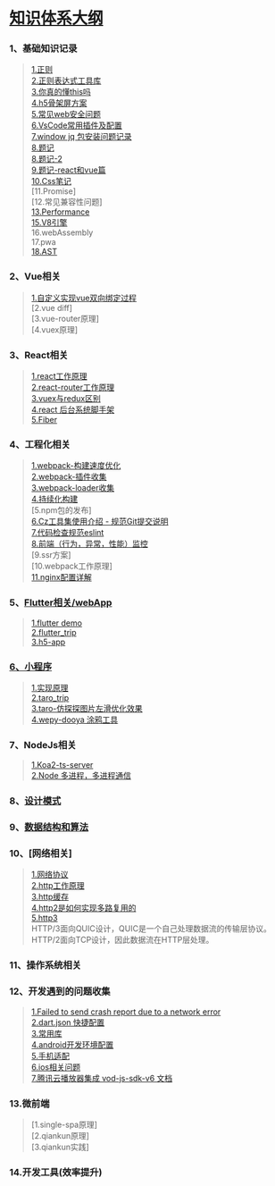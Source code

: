 # [知识体系大纲](https://www.processon.com/embed/5e8d76c26376894bc67f93f7)

### 1、基础知识记录
>[1.正则](https://github.com/jiangdexiao/blog/issues/1) <br>
>[2.正则表达式工具库](https://github.com/jiangdexiao/regex-tool) <br>
>[3.你真的懂this吗](https://www.jianshu.com/p/cdbc292b1e49) <br>
>[4.h5骨架屏方案](https://xiaoiver.github.io/coding/2017/07/30/%E4%B8%BAvue%E9%A1%B9%E7%9B%AE%E6%B7%BB%E5%8A%A0%E9%AA%A8%E6%9E%B6%E5%B1%8F.html) <br>
>[5.常见web安全问题](https://github.com/jiangdexiao/blog/issues/10) <br>
>[6.VsCode常用插件及配置](https://github.com/jiangdexiao/blog/issues/11) <br>
>[7.window jq 包安装问题记录](https://github.com/jiangdexiao/blog/issues/12) <br>
>[8.题记](https://github.com/jiangdexiao/blog/issues/13) <br>
>[8.题记-2](https://github.com/jiangdexiao/blog/issues/34)<br>
>[9.题记-react和vue篇](https://github.com/jiangdexiao/blog/issues/25) <br>
>[10.Css笔记](https://github.com/jiangdexiao/blog/issues/14) <br>
>[11.Promise] <br>
>[12.常见兼容性问题] <br>
>[13.Performance](https://developer.mozilla.org/zh-CN/docs/Web/API/Performance) <br>
>[15.V8引擎](https://github.com/jiangdexiao/blog/issues/33) <br>
>16.webAssembly <br>
>17.pwa <br>
>[18.AST](https://segmentfault.com/a/1190000016231512?utm_source=tag-newest)

### 2、Vue相关
> [1.自定义实现vue双向绑定过程](https://github.com/jiangdexiao/blog/tree/master/vue/myVue)  <br>
> [2.vue diff] <br>
> [3.vue-router原理]<br>
> [4.vuex原理]<br>

### 3、React相关
> [1.react工作原理](https://github.com/jiangdexiao/blog/issues/15)   <br>
> [2.react-router工作原理](https://github.com/jiangdexiao/blog/issues/16)  <br>
> [3.vuex与redux区别](https://github.com/jiangdexiao/blog/issues/17)  <br>
> [4.react 后台系统脚手架](https://github.com/jdxorg/antd-admin-js) <br>
> [5.Fiber](https://github.com/acdlite/react-fiber-architecture) <br>

### 4、工程化相关
> [1.webpack-构建速度优化](https://github.com/jiangdexiao/blog/issues/26) <br>
> [2.webpack-插件收集](https://github.com/jiangdexiao/blog/issues/27)  <br>
> [3.webpack-loader收集](https://github.com/jiangdexiao/blog/issues/28)  <br>
> [4.持续化构建](https://github.com/jiangdexiao/blog/issues/29)  <br>
> [5.npm包的发布] <br>
> [6.Cz工具集使用介绍 - 规范Git提交说明](https://juejin.im/post/5cc4694a6fb9a03238106eb9) <br>
> [7.代码检查规范eslint](https://github.com/jiangdexiao/blog/issues/2) <br>
> [8.前端（行为，异常，性能）监控](https://github.com/jiangdexiao/blog/issues/32) <br>
> [9.ssr方案] <br>
> [10.webpack工作原理] <br>
> [11.nginx配置详解](https://www.jianshu.com/p/5d6bd48b4c2f)

### 5、[Flutter相关/webApp](https://www.cnblogs.com/yangyxd/p/9232308.html)
> [1.flutter demo](https://github.com/jiangdexiao/flutter-app) <br>
> [2.flutter_trip](https://github.com/jdxorg/flutter_trip_app) <br>
> [3.h5-app](https://github.com/jiangdexiao/h5-app) <br>

### [6、小程序](https://developers.weixin.qq.com/miniprogram/dev/framework/)
> [1.实现原理](https://developers.weixin.qq.com/miniprogram/dev/framework/quickstart/framework.html#%E6%B8%B2%E6%9F%93%E5%B1%82%E5%92%8C%E9%80%BB%E8%BE%91%E5%B1%82) <br>
> [2.taro_trip](https://github.com/jdxorg/taro-trip) <br>
> [3.taro-仿探探图片左滑优化效果](https://github.com/jiangdexiao/taro-tantan) <br>
> [4.wepy-dooya 涂鸦工具](https://github.com/jiangdexiao/wepy-dooya)

### 7、NodeJs相关
> [1.Koa2-ts-server](https://github.com/jdxorg/koa2-ts-server) <br>
> [2.Node 多进程，多进程通信](https://blog.csdn.net/hongchh/article/details/79898816) <br>

### 8、[设计模式](https://github.com/jiangdexiao/blog/tree/master/design-mode)  

### 9、[数据结构和算法](https://github.com/jiangdexiao/blog/tree/master/structure)  

### 10、[网络相关]
>[1.网络协议](https://github.com/jiangdexiao/blog/issues/31) <br>
>[2.http工作原理](https://github.com/jiangdexiao/blog/issues/3) <br>
>[3.http缓存](https://github.com/jiangdexiao/blog/issues/4) <br>
>[4.http2是如何实现多路复用的](https://www.jianshu.com/p/ff8f0bd78942) <br>
>[5.http3](https://www.kancloud.cn/kancloud/http3-explained/1395004) <br>
HTTP/3面向QUIC设计，QUIC是一个自己处理数据流的传输层协议。 <br>
HTTP/2面向TCP设计，因此数据流在HTTP层处理。 <br>

### 11、操作系统相关

### 12、开发遇到的问题收集
> [1.Failed to send crash report due to a network error](https://github.com/jiangdexiao/blog/issues/5) <br>
> [2.dart.json 快捷配置](https://github.com/jiangdexiao/blog/issues/6) <br>
> [3.常用库](https://github.com/jiangdexiao/blog/issues/7) <br>
> [4.android开发环境配置](https://github.com/jiangdexiao/blog/issues/8) <br>
> [5.手机适配](https://github.com/jiangdexiao/blog/issues/9) <br>
> [6.ios相关问题](https://github.com/jiangdexiao/blog/issues/30) <br>
> [7.腾讯云播放器集成 vod-js-sdk-v6 ](https://github.com/tencentyun/vod-js-sdk-v6) [文档](https://cloud.tencent.com/document/product/266/9239) <br>

### 13.微前端
> [1.single-spa原理]<br>
> [2.qiankun原理]<br>
> [3.qiankun实践]<br>

### 14.开发工具(效率提升)
